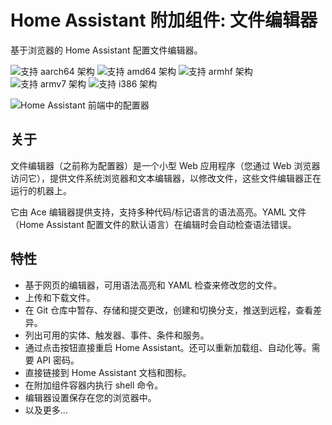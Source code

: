 # Home Assistant 附加组件: 文件编辑器

基于浏览器的 Home Assistant 配置文件编辑器。

![支持 aarch64 架构][aarch64-shield] ![支持 amd64 架构][amd64-shield] ![支持 armhf 架构][armhf-shield] ![支持 armv7 架构][armv7-shield] ![支持 i386 架构][i386-shield]

![Home Assistant 前端中的配置器][screenshot]

## 关于

文件编辑器（之前称为配置器）是一个小型 Web 应用程序（您通过 Web 浏览器访问它），提供文件系统浏览器和文本编辑器，以修改文件，这些文件编辑器正在运行的机器上。

它由 Ace 编辑器提供支持，支持多种代码/标记语言的语法高亮。YAML 文件（Home Assistant 配置文件的默认语言）在编辑时会自动检查语法错误。

## 特性

- 基于网页的编辑器，可用语法高亮和 YAML 检查来修改您的文件。
- 上传和下载文件。
- 在 Git 仓库中暂存、存储和提交更改，创建和切换分支，推送到远程，查看差异。
- 列出可用的实体、触发器、事件、条件和服务。
- 通过点击按钮直接重启 Home Assistant。还可以重新加载组、自动化等。需要 API 密码。
- 直接链接到 Home Assistant 文档和图标。
- 在附加组件容器内执行 shell 命令。
- 编辑器设置保存在您的浏览器中。
- 以及更多…

[aarch64-shield]: https://img.shields.io/badge/aarch64-yes-green.svg
[amd64-shield]: https://img.shields.io/badge/amd64-yes-green.svg
[armhf-shield]: https://img.shields.io/badge/armhf-yes-green.svg
[armv7-shield]: https://img.shields.io/badge/armv7-yes-green.svg
[i386-shield]: https://img.shields.io/badge/i386-yes-green.svg
[screenshot]: https://github.com/home-assistant/hassio-addons/raw/master/configurator/images/screenshot.png